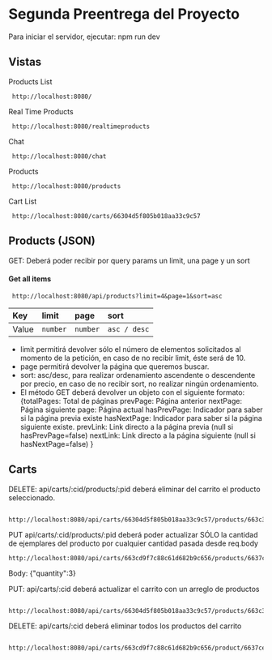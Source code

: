 # Segunda Preentrega del Proyecto

Para iniciar el servidor, ejecutar:
npm run dev

## Vistas

Products List

```http
 http://localhost:8080/
```

Real Time Products

```http
 http://localhost:8080/realtimeproducts
```

Chat

```http
 http://localhost:8080/chat
```

Products

```http
 http://localhost:8080/products
```

Cart List

```http
 http://localhost:8080/carts/66304d5f805b018aa33c9c57
```

## Products (JSON)

GET: Deberá poder recibir por query params un limit, una page y un sort

#### Get all items

```http
 http://localhost:8080/api/products?limit=4&page=1&sort=asc
```

| Key   | limit    | page     | sort         |
| :---- | :------- | :------- | :----------- |
| Value | `number` | `number` | `asc / desc` |

- limit permitirá devolver sólo el número de elementos solicitados al momento de la petición, en caso de no recibir limit, éste será de 10.
- page permitirá devolver la página que queremos buscar.
- sort: asc/desc, para realizar ordenamiento ascendente o descendente por precio, en caso de no recibir sort, no realizar ningún ordenamiento.
- El método GET deberá devolver un objeto con el siguiente formato:
  {totalPages: Total de páginas
  prevPage: Página anterior
  nextPage: Página siguiente
  page: Página actual
  hasPrevPage: Indicador para saber si la página previa existe
  hasNextPage: Indicador para saber si la página siguiente existe.
  prevLink: Link directo a la página previa (null si hasPrevPage=false)
  nextLink: Link directo a la página siguiente (null si hasNextPage=false)
  }

## Carts

DELETE: api/carts/:cid/products/:pid deberá eliminar del carrito el producto seleccionado.

```http
 http://localhost:8080/api/carts/66304d5f805b018aa33c9c57/products/663c3a2b6202b875db072bce
```

PUT api/carts/:cid/products/:pid deberá poder actualizar SÓLO la cantidad de ejemplares del producto por cualquier cantidad pasada desde req.body

```http
http://localhost:8080/api/carts/663cd9f7c88c61d682b9c656/products/6637ccb7a3215dd365c6e80f
```

Body:
{"quantity":3}

PUT: api/carts/:cid deberá actualizar el carrito con un arreglo de productos

```http
 http://localhost:8080/api/carts/66304d5f805b018aa33c9c57/products/663c3a2b6202b875db072bce
```

DELETE: api/carts/:cid deberá eliminar todos los productos del carrito

```http
 http://localhost:8080/api/carts/663cd9f7c88c61d682b9c656/product/6637ceee39fa9e7a01cf380a
```
